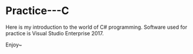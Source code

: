 # Practice---C


Here is my introduction to the world of C# programming. Software used for practice is Visual Studio Enterprise 2017.

Enjoy~
